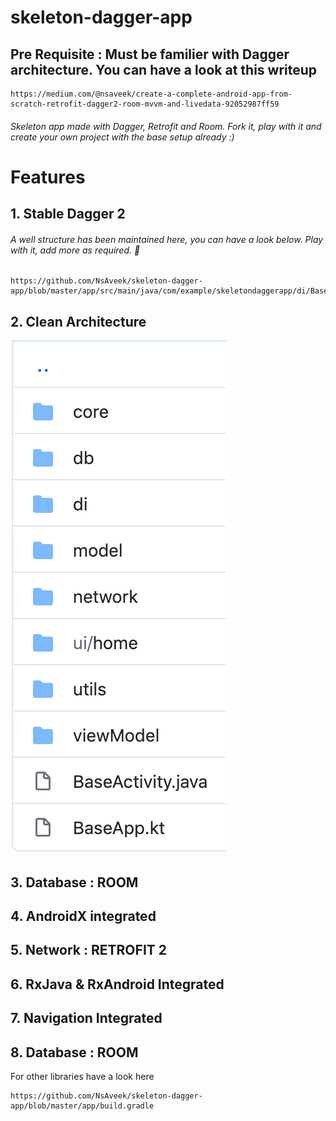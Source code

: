 # skeleton-dagger-app
## Pre Requisite : Must be familier with Dagger architecture. You can have a look at this writeup
```
https://medium.com/@nsaveek/create-a-complete-android-app-from-scratch-retrofit-dagger2-room-mvvm-and-livedata-92052987ff59

```
###### Skeleton app made with Dagger, Retrofit and Room. Fork it, play with it and create your own project with the base setup already :) 
# Features

## 1. Stable Dagger 2
  ###### A well structure has been maintained here, you can have a look below. Play with it, add more as required. 🙂 
  ```
  https://github.com/NsAveek/skeleton-dagger-app/blob/master/app/src/main/java/com/example/skeletondaggerapp/di/BaseDI.kt
  
  ```
## 2. Clean Architecture
![Sample Clean Architecture Image](https://github.com/NsAveek/skeleton-dagger-app/blob/master/app/src/main/res/drawable/clean-architecture.png)
## 3. Database : ROOM 
## 4. AndroidX integrated
## 5. Network : RETROFIT 2
## 6. RxJava & RxAndroid Integrated
## 7. Navigation Integrated
## 8. Database : ROOM 
For other libraries have a look here
```
https://github.com/NsAveek/skeleton-dagger-app/blob/master/app/build.gradle
```
